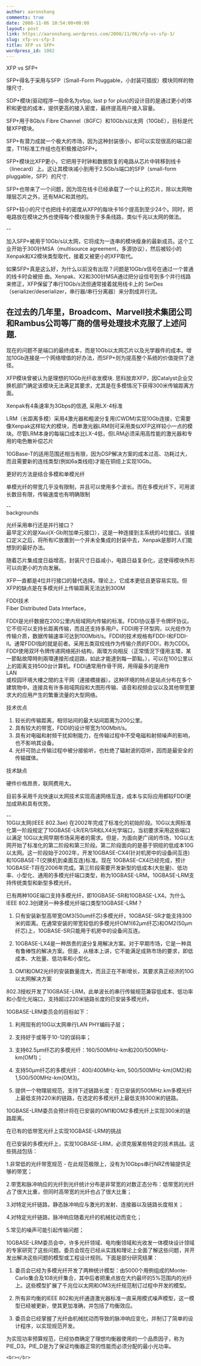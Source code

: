 ```yaml
---
author: aaronshang
comments: true
date: 2008-11-06 10:54:00+00:00
layout: post
link: https://aaronshang.wordpress.com/2008/11/06/xfp-vs-sfp-3/
slug: xfp-vs-sfp-3
title: XFP vs SFP+
wordpress_id: 1082
---
```


XFP vs SFP+  
  
 SFP+得名于采用与SFP（Small-Form Pluggable，小封装可插拔）模块同样的物理尺寸.  
  
SDP+模块(驱动程序一般命名为sfpp, last p for plus)的设计目的是通过更小的体积和更低的成本，提供更高的接入密度，最终提高用户接入容量。  
   
SFP+用于8Gb/s Fibre Channel（8GFC）和10Gb/s以太网（10GbE），目标是代替XFP模块。  
  
SFP+有潜力成就一个极大的市场，因为这种封装很小，却可以实现很高的端口密度，T11标准工作组也在积极推动SFP+。  
   
SFP+模块比XFP更小，它把用于时钟和数据恢复的电路从芯片中转移到线卡（linecard）上。这让其模块减小到用于2.5Gb/s端口的SFP（small-form pluggable，SFP）的尺寸.  
  
SFP+也带来了一个问题，因为现在线卡已经承载了一个以上的芯片，除以太网物理层芯片之外，还有MAC和其他的。  
   
SFP+较小的尺寸也把线卡的密度从XFP的每块卡16个提高到至少24个。同时，把电路放在模块之外也使得每个模块服务于多条线路，类似千兆以太网的做法。  
  
--  


加入SFP+被用于10Gb/s以太网，它将成为一连串的模块瘦身的最新成员。这个工业开始于300针MSA（multisource agreement，多源协议），然后被较小的Xenpak和X2模块类型取代，接着又被更小的XFP取代。

  

如果SFP+真是这么好，为什么以前没有出现？问题是10Gb/s信号在通过一个普通的线卡时会被扭 曲。Xenpak、X2和300针MSA通过把分设信号到多个并行线路来修正，XFP保留了串行10Gb/s流但通常接着就用线卡上的 SerDes（serializer/deserializer，串行器/串行分离器）来分割成并行流。

在过去的几年里，Broadcom、Marvell技术集团公司和Rambus公司等厂商的信号处理技术克服了上述问题.  
--  
现在的问题不是端口的最终成本，而是10Gb以太网芯片以及光学器件的成本。增加10Gb连接是一个网络增值的好办法，而SFP+则为提高整个系统的价值提供了途径。  


  


XFP模块曾被认为是理想的10Gb光纤收发模块. 思科放弃XFP，因Catalyst企业交换机部门确定该模块无法满足其要求，尤其是在多模情况下获得300米传输距离方面。  
   
Xenpak有4条速率为3Gbps的信道, 采用LX-4标准  
  
LRM（长距离多模）采用4激光器和粗波分复用(CWDM)实现10Gb连接，它需要像Xenpak这样较大的模块，而单激光器LRM则可采用类似XFP这样较小一点的模块。尽管LRM本身的每端口成本比LX-4低，但LRM必须采用高性能的激光器和专用的电色散补偿芯片  
  
10GBase-T的适用范围还相当有限，因为DSP解决方案的成本过高、功耗过大，而且需要新的连线类型(例如6a类线缆)才能在铜缆上实现10Gb。  
    
更好的方法是结合多模和单模光纤  
  
单模光纤的带宽几乎没有限制，并且可以使用多个波长。而在多模光纤下，可用波长数目有限，传输速度也有明确限制  
  
  
--  
backgrounds  
  
光纤采用串行还是并行接口？  
最早定义的是Xaui(X-Gb附加单元接口），这是一种连接到主系统的4位接口。该接口定义之后，将所有IC放置到一个并未全集成的封装中去，Xenpak是那时人们能想到的最好办法。  
   
随着芯片集成度日益增高，封装尺寸日益减小，电路日益复杂化，这使得模块外形可以向更小的方向发展。  
  
XFP一直都是4位并行接口的替代选择。理论上，它成本更低且更容易实现。但XFP的缺点是在多模光纤上传输距离无法达到300M  
  
  
FDDI技术  
Fiber Distributed Data Interface，  
  
FDDI是光纤数据在200公里内局域网内传输的标准。FDDI协议基于令牌环协议。它不但可以支持长距离传输，而且还支持多用户。FDDI用于环型网，以光缆作为传输介质，数据传输速率可达到100Mbit/s。FDDI的技术规格有FDDI-I和FDDI-II。通常FDDI指的就是前者。采用五类双绞线作为传输介质的FDDI，称为CDDI。FDDI使用双环令牌传递网络拓扑结构，兩環方向相反（正常情況下僅用主環，某一節點故障時則兩環連接形成迴路，如此才能達到每一節點。），可以在100公里以上的距离支持500台计算机。FDDI通常用作骨干网，用得最多的是用作  
  LAN  
或校园环境大樓之間的主干网（連接橋接器）。这种环境的特点是站点分布在多个建筑物中。连接具有许多局域网段和大图形传输、语音和视频会议以及其他带宽要求大的应用产生的繁重流量的大型网络。  
  
技术优点  
  
1. 较长的传输距离，相邻站间的最大站间距离为200公里。  
2. 具有较大的带宽，FDDI的设计带宽为100Mbit/s。  
3. 具有对电磁和射频干扰抑制能力，在传输过程中不受电磁和射频噪声的影响，也不影响其设备。  
  4. 光纤可防止传输过程中被分接偷听，也杜绝了辐射波的窃听，因而是最安全的传输媒体。  
  
技术缺点  
  
硬件价格昂贵，联网费用大。  
  
目前多采用千兆快速以太网技术实现高速网络互连，成本与实际应用都较FDDI更加成熟和具有优势。  
  
--  
10G以太网(IEEE 802.3ae) 在2002年完成了标准化的初始阶段。10G以太网标准化第一阶段规定了10GBASE-LR/ER/SR和LX4光学端口，当初要求采用这些端口以满足 10G以太网早期市场采用者的需求。但是，为面向更广阔的市场，10G以太网开始了标准化的第二阶段和第三阶段。第二阶段面向的是基于铜缆的低成本10G 以太网。这一阶段始于2002年，开发10GBASE-CX4(针对机房中的设备间互连)和10GBASE-T(交换机到桌面互连)标准。现在 10GBASE-CX4已经完成，预计10GBASE-T将在2006年完成。第三阶段需要开发新型的低成本(大批量)、低功率、小型化、通用的多模光纤端口类型，称为10GBASE-LRM。10GBASE-LRM支持传统类型和新型多模光纤。  
    
  
  
已有两种10GE端口支持多模光纤，即10GBASE-SR和10GBASE-LX4。为什么IEEE 802.3创建另一种多模光纤端口类型10GBASE-LRM？  
  
  
1. 只有安装新型高带宽OM3(50um纤芯)多模光纤，10GBASE-SR才能支持300米的距离。在通常安装的带宽较低的多模光纤OM1(62μm纤芯)和OM2(50μm纤芯)上，10GBASE-SR只能用于机房中的设备间互连。  
    
2. 10GBASE-LX4是一种昂贵的波分复用解决方案。对于早期市场，它是一种具有鲁棒性的解决方案。但是，从根本上讲，它不能满足成熟市场的要求，即低成本、大批量、低功率和小型化。  
  
3. OM1和OM2光纤的安装数量庞大，而且正在不断增长，其要求真正经济的10G以太网解决方案  
  
802.3授权开发了10GBASE-LRM，此单波长的串行传输规范兼容低成本、低功率和小型化光端口，支持超过220米链路长度的已安装多模光纤。  
    
10GBASE-LRM委员会的目标如下：  
  
1. 利用现有的10G以太网串行LAN PHY编码子层；  
  
2. 支持好于或等于10-12的误码率；  
  
3. 支持62.5μm纤芯的多模光纤：160/500MHz-km和200/500MHz-km(OM1)；  
  
4. 支持50μm纤芯的多模光纤：400/400MHz-km, 500/500MHz-km(OM2)和1,500/500MHz-km(OM3)。  
    
5. 提供一个物理层规范，支持下述链路长度：在已安装的500MHz.km多模光纤上最低支持220米的链路，在选定的多模光纤上最低支持300米的链路。  
  
10GBASE-LRM委员会预计将在已安装的OM1和OM2多模光纤上实现300米的链路距离。  
  
在已有的低带宽光纤上实现10GBASE-LRM的挑战  
  
在已安装的多模光纤上，实现10GBASE-LRM，必须克服某些特定的技术挑战。这些挑战包括：  
    
1.非常低的光纤带宽规范 - 在此规范极限上，没有为10Gbps串行NRZ传输提供足够的带宽；  
  
2.带宽和脉冲响应的光纤到光纤统计分布是非常宽的对数正态分布：低带宽的光纤占了很大比重，但同时高带宽的光纤也占了很大比重；  
  
3.对特定光纤链路，静态脉冲响应与激光的发射、连接器以及链路长度相关；  
  
4.对特定光纤链路，脉冲响应随着光纤的机械扰动而变化；  
  
5.常见的噪声可能引起传输问题；  
    
10GBASE-LRM委员会中，许多光纤领域、电均衡领域和光收发一体模块设计领域的专家研究了这些问题。委员会现在已经从实践和理论上全面了解这些问题，并开发出解决这些问题的模型或工程设计规则。下面是部分研究结果：  
  
1. 委员会已经为多模光纤开发了两种统计模型：由5000个用例组成的Monte-Carlo集合及108光纤集合，其中后者把重点放在大约最坏的5%范围内的光纤上。这些模型扩展了千兆位以太网和OM3光纤规范制订过程中开发的模型。  
    
2. 所有非均衡的IEEE 802和光纤通道激光器标准一直采用模式噪声模型，这一模型已经被更新，使其更加准确，并包括了均衡效应。  
  
3. 委员会已经掌握了光纤由机械扰动而导致的脉冲响应变化，并制订了简单的设计程序，以实现规范开发。  
  
为实现功率预算规范，已经协商确定了理想均衡器使用的一个品质因子，称为PIE_D3。PIE_D是为了保证均衡器正常的性能而必须分配的最小光功率。  

    
    <br></br>  
